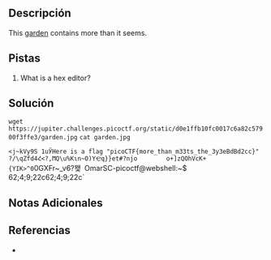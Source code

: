 ## Descripción

This [garden](https://jupiter.challenges.picoctf.org/static/d0e1ffb10fc0017c6a82c57900f3ffe3/garden.jpg) contains more than it seems.
## Pistas

1. What is a hex editor?

## Solución

`wget https://jupiter.challenges.picoctf.org/static/d0e1ffb10fc0017c6a82c57900f3ffe3/garden.jpg`
`cat garden.jpg`

`<j~kVy9S 1uӲHere is a flag "picoCTF{more_than_m33ts_the_3y3eBdBd2cc}"        ?/\qZfd4Հ<?,ϺQ\u%Kɩn~O)YҾq}}et#?njo        o+]zQOhVcK+{YIK>^0`0GֺXFr~_v6?뫷`
`OmarSC-picoctf@webshell:~$ 62;4;9;22c62;4;9;22c`


## Notas Adicionales



## Referencias
- 

